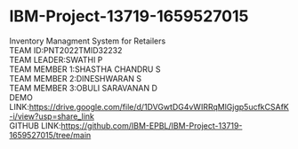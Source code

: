# IBM-Project-13719-1659527015
Inventory Managment System for Retailers<br>
TEAM ID:PNT2022TMID32232<br>
TEAM LEADER:SWATHI P<br>
TEAM MEMBER 1:SHASTHA CHANDRU S<br>
TEAM MEMBER 2:DINESHWARAN S<br>
TEAM MEMBER 3:OBULI SARAVANAN D<br>
DEMO LINK:https://drive.google.com/file/d/1DVGwtDG4vWIRRqMlGjgp5ucfkCSAfK-i/view?usp=share_link<br>
GITHUB LINK:https://github.com/IBM-EPBL/IBM-Project-13719-1659527015/tree/main
